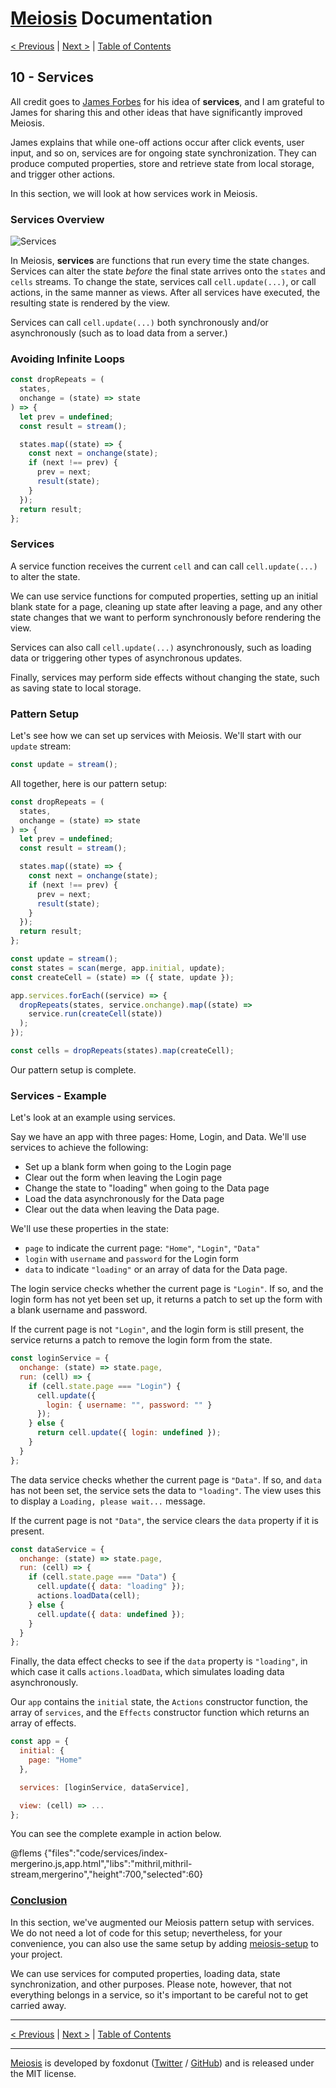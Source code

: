 # [Meiosis](https://meiosis.js.org) Documentation

[< Previous](09-using-react.html) |
[Next >](11-nesting.html) |
[Table of Contents](toc.html)

## 10 - Services

All credit goes to [James Forbes](https://james-forbes.com) for his idea of **services**, and I am
grateful to James for sharing this and other ideas that have significantly improved Meiosis.

James explains that while one-off actions occur after click events, user input, and so on, services
are for ongoing state synchronization. They can produce computed properties, store and retrieve
state from local storage, and trigger other actions.

In this section, we will look at how services work in Meiosis.

### Services Overview

![Services](services.svg)

In Meiosis, **services** are functions that run every time the state changes. Services can alter the
state _before_ the final state arrives onto the `states` and `cells` streams. To change the state,
services call `cell.update(...)`, or call actions, in the same manner as views. After all services
have executed, the resulting state is rendered by the view.

Services can call `cell.update(...)` both synchronously and/or asynchronously (such as to load data
from a server.)

### Avoiding Infinite Loops

```js
const dropRepeats = (
  states,
  onchange = (state) => state
) => {
  let prev = undefined;
  const result = stream();

  states.map((state) => {
    const next = onchange(state);
    if (next !== prev) {
      prev = next;
      result(state);
    }
  });
  return result;
};
```

### Services

A service function receives the current `cell` and can call `cell.update(...)` to alter the state.

We can use service functions for computed properties, setting up an initial blank state for a page,
cleaning up state after leaving a page, and any other state changes that we want to perform
synchronously before rendering the view.

Services can also call `cell.update(...)` asynchronously, such as loading data or triggering other
types of asynchronous updates.

Finally, services may perform side effects without changing the state, such as saving state to local
storage.

### Pattern Setup

Let's see how we can set up services with Meiosis. We'll start with our `update` stream:

```js
const update = stream();
```

All together, here is our pattern setup:

```js
const dropRepeats = (
  states,
  onchange = (state) => state
) => {
  let prev = undefined;
  const result = stream();

  states.map((state) => {
    const next = onchange(state);
    if (next !== prev) {
      prev = next;
      result(state);
    }
  });
  return result;
};

const update = stream();
const states = scan(merge, app.initial, update);
const createCell = (state) => ({ state, update });

app.services.forEach((service) => {
  dropRepeats(states, service.onchange).map((state) =>
    service.run(createCell(state))
  );
});

const cells = dropRepeats(states).map(createCell);
```

Our pattern setup is complete.

### Services - Example

Let's look at an example using services.

Say we have an app with three pages: Home, Login, and Data. We'll use services to achieve the
following:

- Set up a blank form when going to the Login page
- Clear out the form when leaving the Login page
- Change the state to "loading" when going to the Data page
- Load the data asynchronously for the Data page
- Clear out the data when leaving the Data page.

We'll use these properties in the state:

- `page` to indicate the current page: `"Home"`, `"Login"`, `"Data"`
- `login` with `username` and `password` for the Login form
- `data` to indicate `"loading"` or an array of data for the Data page.

The login service checks whether the current page is `"Login"`. If so, and the login form has not
yet been set up, it returns a patch to set up the form with a blank username and password.

If the current page is not `"Login"`, and the login form is still present, the service returns a
patch to remove the login form from the state.

```js
const loginService = {
  onchange: (state) => state.page,
  run: (cell) => {
    if (cell.state.page === "Login") {
      cell.update({
        login: { username: "", password: "" }
      });
    } else {
      return cell.update({ login: undefined });
    }
  }
};
```

The data service checks whether the current page is `"Data"`. If so, and `data` has not been set,
the service sets the data to `"loading"`. The view uses this to display a `Loading, please wait...`
message.

If the current page is not `"Data"`, the service clears the `data` property if it is present.

```js
const dataService = {
  onchange: (state) => state.page,
  run: (cell) => {
    if (cell.state.page === "Data") {
      cell.update({ data: "loading" });
      actions.loadData(cell);
    } else {
      cell.update({ data: undefined });
    }
  }
};
```

Finally, the data effect checks to see if the `data` property is `"loading"`, in which case it calls
`actions.loadData`, which simulates loading data asynchronously.

Our `app` contains the `initial` state, the `Actions` constructor function, the array of `services`,
and the `Effects` constructor function which returns an array of effects.

```js
const app = {
  initial: {
    page: "Home"
  },

  services: [loginService, dataService],

  view: (cell) => ...
};
```

You can see the complete example in action below.

@flems {"files":"code/services/index-mergerino.js,app.html","libs":"mithril,mithril-stream,mergerino","height":700,"selected":60}

<a name="conclusion"></a>
### [Conclusion](#conclusion)

In this section, we've augmented our Meiosis pattern setup with services. We do not need a lot of
code for this setup; nevertheless, for your convenience, you can also use the same setup by adding
[meiosis-setup](https://github.com/foxdonut/meiosis/tree/master/helpers/setup#meiosis-setup) to your
project.

We can use services for computed properties, loading data, state synchronization, and other
purposes. Please note, however, that not everything belongs in a service, so it's important to be
careful not to get carried away.

-----

[< Previous](09-using-react.html) |
[Next >](11-nesting.html) |
[Table of Contents](toc.html)

-----

[Meiosis](https://meiosis.js.org) is developed by foxdonut ([Twitter](http://twitter.com/foxdonut00) /
[GitHub](https://github.com/foxdonut)) and is released under the MIT license.
